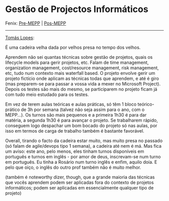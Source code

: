 # Gestão de Projectos Informáticos

Fenix: [Pre-MEPP](https://fenix.tecnico.ulisboa.pt/cursos/meic-a/disciplina-curricular/283003985068041) | [Pos-MEPP](https://fenix.tecnico.ulisboa.pt/cursos/meic-a/disciplina-curricular/564478961778809)

---
[Tomás Lopes](https://github.com/tomasbflopes):

É uma cadeira velha dada por velhos presa no tempo dos velhos.

Aprendem não sei quantas técnicas sobre gestão de projetos, quais os lifecycle models para gerir projetos, etc. Falam de time management, organization management, cost/resource management, risk management, etc, tudo num contexto mais waterfall based. O projeto envolve gerir um projeto fictício onde aplicam as técnicas todas que aprendem, e até é giro (mas preparem-se para passar a vossa vida a mexer no Microsoft Project). Depois os testes são mais do mesmo, se participarem no projeto ficam já com tudo meio estudado para os testes.

Em vez de terem aulas teóricas e aulas práticas, só têm 1 bloco teórico-prático de 3h por semana (talvez não seja assim para o ano, com o MEPP...). Os turnos são mais pequenos e a primeira 1h30 é para dar matéria, a segunda 1h30 é para avançar o projeto. Se trabalharem rápido, conseguem logo despachar um bom bocado do projeto só nas aulas, por isso em termos de carga de trabalho também é bastante favorável.

Overall, tirando o facto da cadeira estar muito, mas muito presa no passado (só falam de agile/devops tipo 1 semana), a cadeira até nem é má. Mas fica um aviso: este ano, pelo menos, eles tinham turnos disponíveis em português e turnos em inglês - por amor de deus, inscrevam-se num turno em português. Eu tinha a Rosário num turno inglês e enfim, aquilo doía. E pelo que oiço, o inglês do outro prof também não é muito melhor.

(também é noteworthy dizer, though, que a grande maioria das técnicas que vocês aprendem podem ser aplicadas fora do contexto de projetos informáticos; podem ser aplicadas em essencialmente qualquer tipo de projeto)

